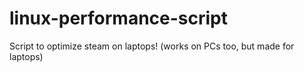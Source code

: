 # linux-performance-script
Script to optimize steam on laptops! (works on PCs too, but made for laptops)

